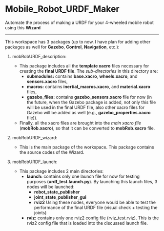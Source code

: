 # Mobile_Robot_URDF_Maker

Automate the process of making a URDF for your 4-wheeled mobile robot using this **Wizard**

---

This workspace has 3 packages (up to now. I have plan for adding other packages as well for **Gazebo**, **Control**, **Navigation**, etc.):

1. mobRobURDF_description:
    - This package includes all the **template xacro** files necessary for creating the **final URDF file**. The *sub-directories* in this directory are:
        - **submodules:** contains **base.xacro**, **wheels.xacro**, and **sensors.xacro** files,
        - **macros:** contains **inertial_macros.xacro**, and **material.xacro** files,
        - **gazebo_files:** contains **gazebo_sensors.xacro** file for now (in the future, when the Gazebo package is added, not only this file will be used in the final URDF file, also other xacro files for Gazebo will be added as well (e.g., **gazebo_properties.xacro** file)).
    - Finally, all the xacro files are brought into the *main xacro file* (**mobRob.xacro**), so that it can be converted to **mobRob.xacro** file.

2. mobRobURDF_wizard:
    - This is the main package of the workspace. This package contains the source codes of the Wizard. 


3. mobRobURDF_launch:
    - This package includes 2 main directories:
        - **launch:** contains only one launch file for now for testing purposes (**urdf_test.launch.py**). By launching this launch files, 3 nodes will be launched:
            - **robot_state_publisher**
            - **joint_state_publisher_gui**
            - **rviz2**
        Using these nodes, everyone would be able to test the performance of the final URDF file (visual check + testing the joints)
        - **rviz:** contains only one rviz2 config file (rviz_test.rviz). This is the rviz2 config file that is loaded into the discussed launch file.
